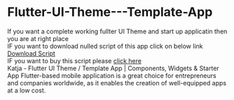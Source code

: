 # Flutter-UI-Theme---Template-App
If you want a complete working fullter UI Theme and start up applicatin then you are at right place </br>
IF you want to download nulled script of this app click on below link</br>
<a href="https://nulled-script.club/mobile/flutter-ui-theme-template-app-components-widgets-starter-app-katja-nulled/">Download Script</a></br>
IF you want to buy this script please <a href="https://1.envato.market/LbVjV">click here</a></br>
Katja - Flutter UI Theme / Template App | Components, Widgets &amp; Starter App
Flutter-based mobile application is a great choice for entrepreneurs and companies worldwide, as it enables the creation of well-equipped apps at a low cost.
